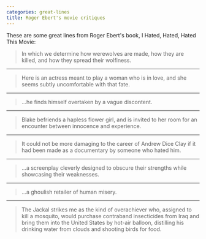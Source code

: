 ```yaml
---
categories: great-lines
title: Roger Ebert's movie critiques
---
```



These are some great lines from Roger Ebert's book, I Hated, Hated, Hated This Movie:

> In which we determine how werewolves are made, how they are killed, and how they spread their wolfiness.

****

> Here is an actress meant to play a woman who is in love, and she seems subtly uncomfortable with that fate.
                
****

> ...he finds himself overtaken by a vague discontent.
                
****

> Blake befriends a hapless flower girl, and is invited to her room for an encounter between innocence and experience.

****             

> It could not be more damaging to the career of Andrew Dice Clay if it had been made as a documentary by someone who hated him.

****

> ...a screenplay cleverly designed to obscure their strengths while showcasing their weaknesses.
                
****

> ...a ghoulish retailer of human misery.
                
***                

> The Jackal strikes me as the kind of overachiever who, assigned to kill a mosquito, would purchase contraband insecticides from Iraq and bring them into the United States by hot-air balloon, distilling his drinking water from clouds and shooting birds for food.

